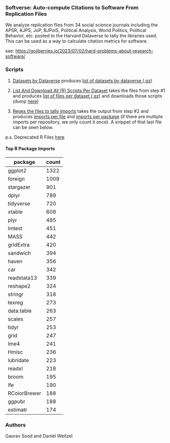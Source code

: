 ### Softverse: Auto-compute Citations to Software From Replication Files

We analyze replication files from 34 social science journals including the APSR, AJPS, JoP, BJPolS, Political Analysis, World Politics, Political Behavior, etc. posted to the Harvard Dataverse to tally the libraries used. This can be used as a way to calculate citation metrics for software.

see: https://gojiberries.io/2023/07/02/hard-problems-about-research-software/

### Scripts

1. [Datasets by Dataverse](scripts/01_get_datasets_for_dataverses.ipynb) produces [list of datasets by dataverse (.gz)](data/datasets_by_dataverse.tar.gz)

2. [List And Download All (R) Scripts Per Dataset](scripts/02_get_scripts_per_dataset.ipynb) takes the files from step #1 and produces [list of files per dataset (.gz)](data/02_get_scripts_per_dataset.ipynb) and downloads those scripts (dump [here](data/script_files.tar.gz))

3. [Regex the files to tally imports](scripts/03_tally_imports.ipynb) takes the output from step #2 and produces [imports per file](data/file_imports.csv) and [imports per package](data/imports_per_package.csv) (if there are multiple imports per repository, we only count it once). A snippet of that last file can be seen below.

p.s. Deprecated R Files [here](scripts/r/)

#### Top R Package Imports

| package       | count |
|---------------|-------|
| ggplot2       | 1322  |
| foreign       | 1009  |
| stargazer     | 901   |
| dplyr         | 789   |
| tidyverse     | 720   |
| xtable        | 608   |
| plyr          | 485   |
| lmtest        | 451   |
| MASS          | 442   |
| gridExtra     | 420   |
| sandwich      | 394   |
| haven         | 356   |
| car           | 342   |
| readstata13   | 339   |
| reshape2      | 324   |
| stringr       | 318   |
| texreg        | 273   |
| data.table    | 263   |
| scales        | 257   |
| tidyr         | 253   |
| grid          | 247   |
| lme4          | 241   |
| Hmisc         | 236   |
| lubridate     | 223   |
| readxl        | 218   |
| broom         | 195   |
| lfe           | 190   |
| RColorBrewer  | 188   |
| ggpubr        | 188   |
| estimatr      | 174   |


### Authors

Gaurav Sood and Daniel Weitzel


